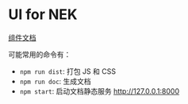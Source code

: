 # UI for NEK

[组件文档](http://nek-ui.kaolafed.com/)


可能常用的命令有：

 - `npm run dist`: 打包 JS 和 CSS
 - `npm run doc`: 生成文档
 - `npm start`: 启动文档静态服务 http://127.0.0.1:8000